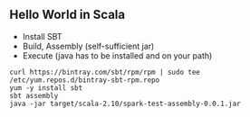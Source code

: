 ## Hello World in Scala

- Install SBT
- Build, Assembly (self-sufficient jar)
- Execute (java has to be installed and on your path)
```
curl https://bintray.com/sbt/rpm/rpm | sudo tee /etc/yum.repos.d/bintray-sbt-rpm.repo
yum -y install sbt
sbt assembly
java -jar target/scala-2.10/spark-test-assembly-0.0.1.jar
